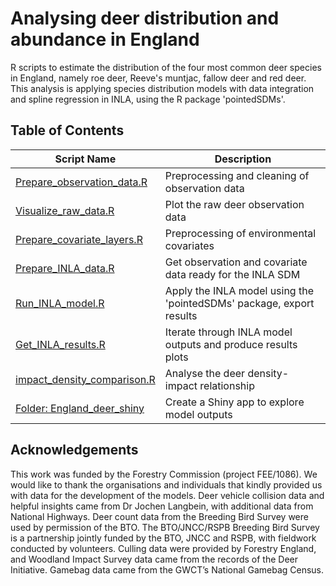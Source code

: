 # Analysing deer distribution and abundance in England
R scripts to estimate the distribution of the four most common deer species in England, namely roe deer, Reeve's muntjac, fallow deer and red deer. This analysis is applying species distribution models with data integration and spline regression in INLA, using the R package 'pointedSDMs'.

## Table of Contents
| Script Name      | Description |
| ---------------- | ----------- |
| [Prepare_observation_data.R](R/Prepare_observation_data.R) | Preprocessing and cleaning of observation data |
| [Visualize_raw_data.R](R/Visualize_raw_data.R) | Plot the raw deer observation data |
| [Prepare_covariate_layers.R](R/Prepare_covariate_layers.R) | Preprocessing of environmental covariates |
| [Prepare_INLA_data.R](R/Prepare_INLA_data.R) | Get observation and covariate data ready for the INLA SDM |
| [Run_INLA_model.R](R/Run_INLA_model.R) | Apply the INLA model using the 'pointedSDMs' package, export results |
| [Get_INLA_results.R](R/Get_INLA_results.R) | Iterate through INLA model outputs and produce results plots |
| [impact_density_comparison.R](R/impact_density_comparison.R) | Analyse the deer density-impact relationship |
| [Folder: England_deer_shiny](England_deer_shiny) | Create a Shiny app to explore model outputs |

## Acknowledgements
This work was funded by the Forestry Commission (project FEE/1086). We would like to thank the organisations and individuals that kindly provided us with data for the development of the models. Deer vehicle collision data and helpful insights came from Dr Jochen Langbein, with additional data from National Highways. Deer count data from the Breeding Bird Survey were used by permission of the BTO. The BTO/JNCC/RSPB Breeding Bird Survey is a partnership jointly funded by the BTO, JNCC and RSPB, with fieldwork conducted by volunteers. Culling data were provided by Forestry England, and Woodland Impact Survey data came from the records of the Deer Initiative. Gamebag data came from the GWCT’s National Gamebag Census.
